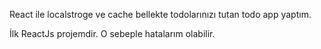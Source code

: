 React ile localstroge ve cache bellekte todolarınızı tutan todo app yaptım.



İlk ReactJs projemdir. O sebeple hatalarım olabilir.
